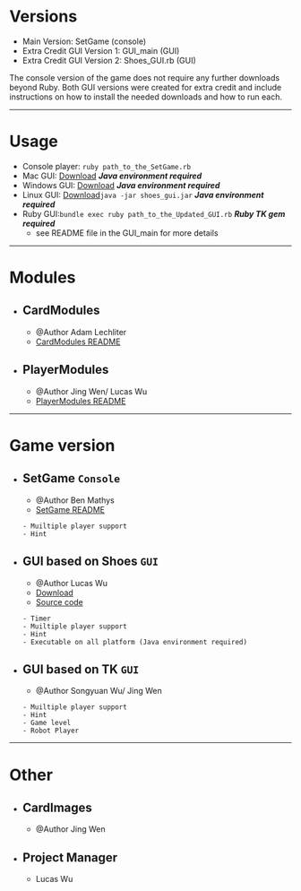 # Versions
- Main Version: SetGame (console)
- Extra Credit GUI Version 1: GUI_main (GUI)
- Extra Credit GUI Version 2: Shoes_GUI.rb (GUI)

The console version of the game does not require any further downloads beyond Ruby. Both GUI versions were created for extra credit and include instructions on how to install the needed downloads and how to run each. 

---

# Usage
- Console player: `ruby path_to_the_SetGame.rb`
- Mac GUI: [Download](https://github.com/cse-3901-sharkey/Butterfly/releases) ***Java environment required***
- Windows GUI: [Download](https://github.com/cse-3901-sharkey/Butterfly/releases) ***Java environment required***
- Linux GUI: [Download](https://github.com/cse-3901-sharkey/Butterfly/releases)`java -jar shoes_gui.jar` ***Java environment required***
- Ruby GUI:`bundle exec ruby path_to_the_Updated_GUI.rb` ***Ruby TK gem required***
  - see README file in the GUI_main for more details

---

# Modules 
- ## CardModules 
  - @Author Adam Lechliter 
  - [CardModules README](CardModule)
- ## PlayerModules 
  - @Author Jing Wen/ Lucas Wu
  - [PlayerModules README](PlayerModule)
---
# Game version
- ## SetGame `Console`
  - @Author Ben Mathys 
  - [SetGame README](SetGame\SetRules.txt)
  ```
  - Muiltiple player support
  - Hint
  ```
- ## GUI based on Shoes `GUI`
  - @Author Lucas Wu
  - [Download](https://github.com/cse-3901-sharkey/Butterfly/releases)
  - [Source code](Shoes_GUI.rb)
  ```
  - Timer
  - Muiltiple player support
  - Hint
  - Executable on all platform (Java environment required)
  ```
- ## GUI based on TK `GUI`
  - @Author Songyuan Wu/ Jing Wen
  ```
  - Muiltiple player support
  - Hint
  - Game level
  - Robot Player
  ```
---
# Other
- ## CardImages 
  - @Author Jing Wen
- ## Project Manager
  - Lucas Wu





